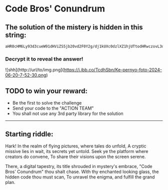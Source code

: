 
# Code Bros' Conundrum

## The solution of the mistery is hidden in this string:

```
aHR0cHM6Ly93d3cueW91dHViZS5jb20vd2F0Y2g/dj1kUXc0dzlXZ1hjUTtodHRwczovL3d3dy55b3V0dWJlLmNvbS93YXRjaD92PWRRdzR3OVdnWGNRO2h0dHBzOi8vd3d3LnlvdXR1YmUuY29tL3dhdGNoP3Y9ZFF3NHc5V2dYY1E7aHR0cHM6Ly93d3cueW91dHViZS5jb20vd2F0Y2g/dj1kUXc0dzlXZ1hjUTtodHRwczovL3d3dy55b3V0dWJlLmNvbS93YXRjaD92PWRRdzR3OVdnWGNRO2h0dHBzOi8vd3d3LnlvdXR1YmUuY29tL3dhdGNoP3Y9ZFF3NHc5V2dYY1E7aHR0cHM6Ly93d3cueW91dHViZS5jb20vd2F0Y2g/dj1kUXc0dzlXZ1hjUTs=
```
### Decrypt it to reveal the answer!

![shh](http://url/to/img.png](https://i.ibb.co/TcdhSbn/Ke-pernyo-foto-2024-06-20-7-52-30.png)

## TODO to win your reward:

* Be the first to solve the challenge
* Send your code to the "ACTION TEAM"
* You shall not use any 3rd party library for the solution

-------

## Starting riddle:

Hark! In the realm of flying pictures, where tales do unfold,
A cryptic missive lies in wait, its secrets yet untold.
Seek ye the platform where creators do convene,
To share their visions upon the screen serene.

There, a digital tapestry, its title shrouded in mystery's embrace,
"Code Bros' Conundrum" thou shalt chase.
With thy enchanted looking glass, the hidden code thou must scan,
To unravel the enigma, and fulfill the grand plan.
